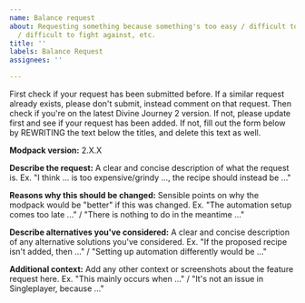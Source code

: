 ```yaml
---
name: Balance request
about: Requesting something because something's too easy / difficult to craft, easy
  / difficult to fight against, etc.
title: ''
labels: Balance Request
assignees: ''

---
```


First check if your request has been submitted before. If a similar request already exists, please don't submit, instead comment on that request. Then check if you're on the latest Divine Journey 2 version. If not, please update first and see if your request has been added. If not, fill out the form below by REWRITING the text below the titles, and delete this text as well.

**Modpack version:**
2.X.X

**Describe the request:**
A clear and concise description of what the request is.
Ex. "I think ... is too expensive/grindy ..., the recipe should instead be ..."

**Reasons why this should be changed:**
Sensible points on why the modpack would be "better" if this was changed.
Ex. "The automation setup comes too late ..." / "There is nothing to do in the meantime ..."

**Describe alternatives you've considered:**
A clear and concise description of any alternative solutions you've considered.
Ex. "If the proposed recipe isn't added, then ..." / "Setting up automation differently would be ..."

**Additional context:**
Add any other context or screenshots about the feature request here.
Ex. "This mainly occurs when ..." / "It's not an issue in Singleplayer, because ..."
